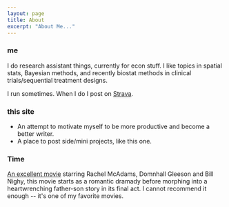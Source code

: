 ```yaml
---
layout: page
title: About
excerpt: "About Me..."
---
```


### me
I do research assistant things, currently for econ stuff. I like topics in spatial stats, Bayesian methods, and recently biostat methods in clinical trials/sequential treatment designs. 

I run sometimes. When I do I post on [Strava](https://www.strava.com/athletes/40930645).

### this site
- An attempt to motivate myself to be more productive and become a better writer.
- A place to post side/mini projects, like this one.

### Time

[An excellent movie](https://www.imdb.com/title/tt2194499/) starring Rachel McAdams, Domnhall Gleeson and Bill Nighy, this movie starts as a romantic dramady before morphing into a heartwrenching father-son story in its final act. I cannot recommend it enough -- it's one of my favorite movies.
